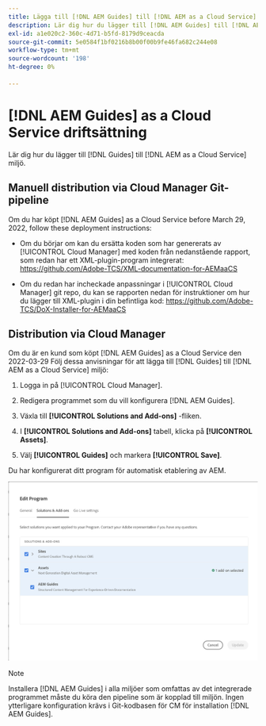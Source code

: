 ```yaml
---
title: Lägga till [!DNL AEM Guides] till [!DNL AEM as a Cloud Service] miljö
description: Lär dig hur du lägger till [!DNL AEM Guides] till [!DNL AEM as a Cloud Service] miljö
exl-id: a1e020c2-360c-4d71-b5fd-8179d9ceacda
source-git-commit: 5e0584f1bf0216b8b00f00b9fe46fa682c244e08
workflow-type: tm+mt
source-wordcount: '198'
ht-degree: 0%

---
```


# [!DNL AEM Guides] as a Cloud Service driftsättning

Lär dig hur du lägger till [!DNL Guides] till [!DNL AEM as a Cloud Service] miljö.

## Manuell distribution via Cloud Manager Git-pipeline

Om du har köpt [!DNL AEM Guides] as a Cloud Service before March 29, 2022, follow these deployment instructions:

* Om du börjar om kan du ersätta koden som har genererats av [!UICONTROL Cloud Manager] med koden från nedanstående rapport, som redan har ett XML-plugin-program integrerat: https://github.com/Adobe-TCS/XML-documentation-for-AEMaaCS

* Om du redan har incheckade anpassningar i [!UICONTROL Cloud Manager] git repo, du kan se rapporten nedan för instruktioner om hur du lägger till XML-plugin i din befintliga kod: https://github.com/Adobe-TCS/DoX-Installer-for-AEMaaCS

## Distribution via Cloud Manager

Om du är en kund som köpt [!DNL AEM Guides] as a Cloud Service den 2022-03-29 Följ dessa anvisningar för att lägga till [!DNL Guides] till [!DNL AEM as a Cloud Service] miljö:

1. Logga in på [!UICONTROL Cloud Manager].

1. Redigera programmet som du vill konfigurera [!DNL AEM Guides].

1. Växla till **[!UICONTROL Solutions and Add-ons]** -fliken.

1. I **[!UICONTROL Solutions and Add-ons]** tabell, klicka på **[!UICONTROL Assets]**.

1. Välj **[!UICONTROL Guides]** och markera **[!UICONTROL Save]**.

Du har konfigurerat ditt program för automatisk etablering av AEM.

![Configuring AEM Guides solution](assets/addon-configuration.png)

>[!NOTE]
>
>Installera [!DNL AEM Guides] i alla miljöer som omfattas av det integrerade programmet måste du köra den pipeline som är kopplad till miljön. Ingen ytterligare konfiguration krävs i Git-kodbasen för CM för installation [!DNL AEM Guides].
